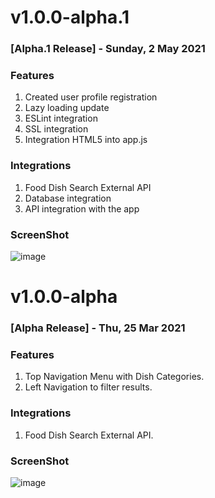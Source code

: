 # __v1.0.0-alpha.1__

### [Alpha.1 Release] - Sunday, 2 May 2021

### Features

1. Created user profile registration
2. Lazy loading update 
3. ESLint integration 
4. SSL integration
5. Integration HTML5 into app.js

### Integrations

1. Food Dish Search External API
2. Database integration
3. API integration with the app


### ScreenShot

![image](https://user-images.githubusercontent.com/43916250/116841897-33f8ea00-aba0-11eb-8988-87104eac9919.png)



# __v1.0.0-alpha__

### [Alpha Release] - Thu, 25 Mar 2021

### Features

1. Top Navigation Menu with Dish Categories.
2. Left Navigation to filter results.

### Integrations

1. Food Dish Search External API.


### ScreenShot

![image](https://user-images.githubusercontent.com/72086541/112389309-8c73d680-8d1a-11eb-9525-3ace5df8f75d.png)

